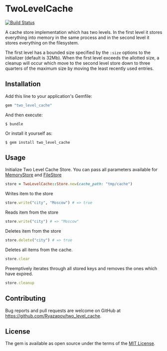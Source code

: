 # TwoLevelCache

[![Build Status](https://travis-ci.org/Ryazapov/two_level_cache.svg?branch=master)](https://travis-ci.org/Ryazapov/two_level_cache)

A cache store implementation which has two levels. In the first level it stores everything into memory in the same process and in the second level it stores everything on the filesystem.

The first level has a bounded size specified by the `:size` options to the initializer (default is 32Mb). When the first level exceeds the allotted size, a cleanup will occur which move to the second level store down to three quarters of the maximum size by moving the least recently used entries.

## Installation

Add this line to your application's Gemfile:

```ruby
gem "two_level_cache"
```

And then execute:

    $ bundle

Or install it yourself as:

    $ gem install two_level_cache

## Usage

Initialize Two Level Cache Store. You can pass all parameters available for [MemoryStore](https://api.rubyonrails.org/classes/ActiveSupport/Cache/MemoryStore.html) and [FileStore](https://api.rubyonrails.org/classes/ActiveSupport/Cache/FileStore.html)

```ruby
store = TwoLevelCache::Store.new(cache_path: "tmp/cache")
```

Writes item to the store

```ruby
store.write("city", "Moscow") # => true
```

Reads item from the store

```ruby
store.write("city") # => "Moscow"
```

Deletes item from the store

```ruby
store.delete("city") # => true
```

Deletes all items from the cache.

```ruby
store.clear
```

Preemptively iterates through all stored keys and removes the ones which have expired.

```ruby
store.cleanup
```

## Contributing

Bug reports and pull requests are welcome on GitHub at https://github.com/Ryazapov/two_level_cache.

## License

The gem is available as open source under the terms of the [MIT License](https://opensource.org/licenses/MIT).

